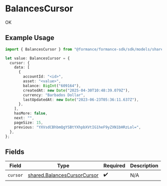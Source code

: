 # BalancesCursor

OK

## Example Usage

```typescript
import { BalancesCursor } from "@formance/formance-sdk/sdk/models/shared";

let value: BalancesCursor = {
  cursor: {
    data: [
      {
        accountId: "<id>",
        asset: "<value>",
        balance: BigInt("609164"),
        createdAt: new Date("2025-04-30T10:48:39.079Z"),
        currency: "Barbados Dollar",
        lastUpdatedAt: new Date("2023-06-23T05:36:11.637Z"),
      },
    ],
    hasMore: false,
    next: "",
    pageSize: 15,
    previous: "YXVsdCBhbmQgYSBtYXhpbXVtIG1heF9yZXN1bHRzLol=",
  },
};
```

## Fields

| Field                                                                             | Type                                                                              | Required                                                                          | Description                                                                       |
| --------------------------------------------------------------------------------- | --------------------------------------------------------------------------------- | --------------------------------------------------------------------------------- | --------------------------------------------------------------------------------- |
| `cursor`                                                                          | [shared.BalancesCursorCursor](../../../sdk/models/shared/balancescursorcursor.md) | :heavy_check_mark:                                                                | N/A                                                                               |